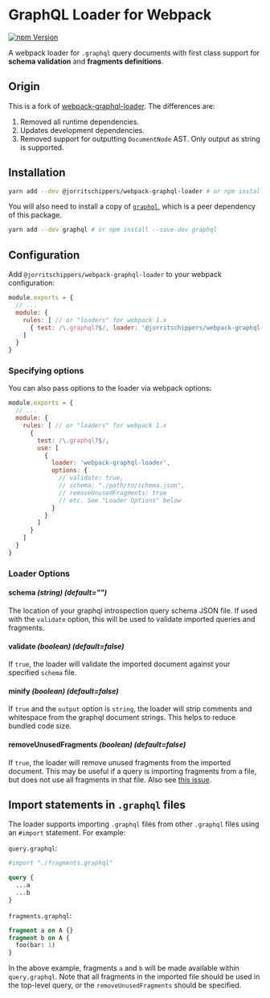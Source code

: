 # GraphQL Loader for Webpack

[![npm Version](https://img.shields.io/npm/v/@jorritschippers/webpack-graphql-loader)](https://www.npmjs.com/package/@jorritschippers/webpack-graphql-loader)

A webpack loader for `.graphql` query documents with first class support for **schema validation** and **fragments definitions**.

## Origin

This is a fork of [webpack-graphql-loader](https://www.npmjs.com/package/webpack-graphql-loader). The differences are:

1. Removed all runtime dependencies.
2. Updates development dependencies.
3. Removed support for outputting `DocumentNode` AST. Only output as string is supported.

## Installation

```bash
yarn add --dev @jorritschippers/webpack-graphql-loader # or npm install --save-dev @jorritschippers/webpack-graphql-loader
```

You will also need to install a copy of [`graphql`](https://www.npmjs.com/package/graphql), which is a peer dependency of this package.

```bash
yarn add --dev graphql # or npm install --save-dev graphql
```

## Configuration

Add `@jorritschippers/webpack-graphql-loader` to your webpack configuration:
```javascript
module.exports = {
  // ...
  module: {
    rules: [ // or "loaders" for webpack 1.x
      { test: /\.graphql?$/, loader: '@jorritschippers/webpack-graphql-loader' }
    ]
  }
}
```

### Specifying options
You can also pass options to the loader via webpack options:
```javascript
module.exports = {
  // ...
  module: {
    rules: [ // or "loaders" for webpack 1.x
      {
        test: /\.graphql?$/,
        use: [
          {
            loader: 'webpack-graphql-loader',
            options: {
              // validate: true,
              // schema: "./path/to/schema.json",
              // removeUnusedFragments: true
              // etc. See "Loader Options" below
            }
          }
        ]
      }
    ]
  }
}
```

### Loader Options

#### schema _(string) (default="")_

The location of your graphql introspection query schema JSON file. If used with the `validate` option, this will be used to validate imported queries and fragments.

#### validate _(boolean) (default=false)_

If `true`, the loader will validate the imported document against your specified `schema` file.

#### minify _(boolean) (default=false)_

If `true` and the `output` option is `string`, the loader will strip comments and whitespace from the graphql document strings.  This helps to reduce bundled code size.

#### removeUnusedFragments _(boolean) (default=false)_

If `true`, the loader will remove unused fragments from the imported document. This may be useful if a query is importing fragments from a file, but does not use all fragments in that file. Also see [this issue](https://github.com/apollographql/graphql-tag/issues/102).

## Import statements in `.graphql` files

The loader supports importing `.graphql` files from other `.graphql` files using an `#import` statement. For example:

`query.graphql`:
```graphql
#import "./fragments.graphql"

query {
  ...a
  ...b
}
```

`fragments.graphql`:
```graphql
fragment a on A {}
fragment b on A {
  foo(bar: 1)
}
```

In the above example, fragments `a` and `b` will be made available within `query.graphql`. Note that all fragments in the imported file should be used in the top-level query, or the `removeUnusedFragments` should be specified.
